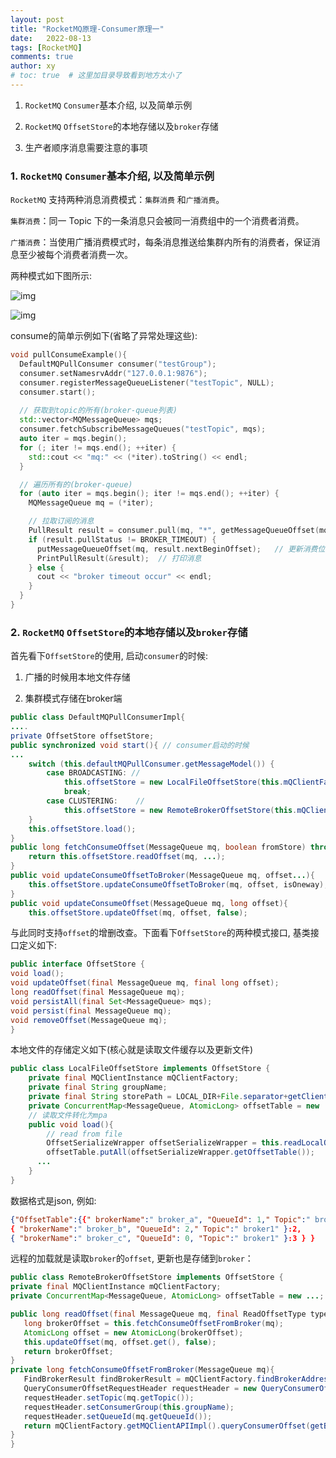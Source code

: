 ```yaml
---
layout: post
title: "RocketMQ原理-Consumer原理一"
date:   2022-08-13
tags: [RocketMQ]
comments: true
author: xy
# toc: true  # 这里加目录导致看到地方太小了
---
```


1. `RocketMQ` `Consumer`基本介绍, 以及简单示例

2. `RocketMQ` `OffsetStore`的本地存储以及`broker`存储

3. 生产者顺序消息需要注意的事项

### 1. `RocketMQ` `Consumer`基本介绍, 以及简单示例

`RocketMQ` 支持两种消息消费模式：`集群消费` 和`广播消费`。

`集群消费`：同一 Topic 下的一条消息只会被同一消费组中的一个消费者消费。

`广播消费`：当使用广播消费模式时，每条消息推送给集群内所有的消费者，保证消息至少被每个消费者消费一次。

两种模式如下图所示:

![img](../images/rocketmq.assests/consumer_1.png)

![img](../images/rocketmq.assests/consumer_2.png)


consume的简单示例如下(省略了异常处理这些):

```c++
void pullConsumeExample(){
  DefaultMQPullConsumer consumer("testGroup");
  consumer.setNamesrvAddr("127.0.0.1:9876");
  consumer.registerMessageQueueListener("testTopic", NULL);
  consumer.start();
  
  // 获取到topic的所有(broker-queue列表)
  std::vector<MQMessageQueue> mqs;
  consumer.fetchSubscribeMessageQueues("testTopic", mqs);
  auto iter = mqs.begin();
  for (; iter != mqs.end(); ++iter) {
    std::cout << "mq:" << (*iter).toString() << endl;
  }

  // 遍历所有的(broker-queue)
  for (auto iter = mqs.begin(); iter != mqs.end(); ++iter) {
    MQMessageQueue mq = (*iter);

    // 拉取订阅的消息
    PullResult result = consumer.pull(mq, "*", getMessageQueueOffset(mq), 32);
    if (result.pullStatus != BROKER_TIMEOUT) {
      putMessageQueueOffset(mq, result.nextBeginOffset);   // 更新消费位点
      PrintPullResult(&result);  // 打印消息
    } else {
      cout << "broker timeout occur" << endl;
    }
  }
}
```


### 2. `RocketMQ` `OffsetStore`的本地存储以及`broker`存储

首先看下`OffsetStore`的使用, 启动`consumer`的时候:

1. 广播的时候用本地文件存储

2. 集群模式存储在broker端

```java
public class DefaultMQPullConsumerImpl{
....
private OffsetStore offsetStore;
public synchronized void start(){ // consumer启动的时候
...
    switch (this.defaultMQPullConsumer.getMessageModel()) {
        case BROADCASTING: //
            this.offsetStore = new LocalFileOffsetStore(this.mQClientFactory...);
            break;
        case CLUSTERING:    // 
            this.offsetStore = new RemoteBrokerOffsetStore(this.mQClientFactory....);
    }
    this.offsetStore.load();
}
public long fetchConsumeOffset(MessageQueue mq, boolean fromStore) throws MQClientException {
    return this.offsetStore.readOffset(mq, ...);
}
public void updateConsumeOffsetToBroker(MessageQueue mq, offset...){
    this.offsetStore.updateConsumeOffsetToBroker(mq, offset, isOneway);
}
public void updateConsumeOffset(MessageQueue mq, long offset){
    this.offsetStore.updateOffset(mq, offset, false);
```

与此同时支持`offset`的增删改查。下面看下`OffsetStore`的两种模式接口, 基类接口定义如下:

```java
public interface OffsetStore {
void load();
void updateOffset(final MessageQueue mq, final long offset);
long readOffset(final MessageQueue mq);
void persistAll(final Set<MessageQueue> mqs);
void persist(final MessageQueue mq);
void removeOffset(MessageQueue mq);
}
```

本地文件的存储定义如下(核心就是读取文件缓存以及更新文件)

```java
public class LocalFileOffsetStore implements OffsetStore {
    private final MQClientInstance mQClientFactory;
    private final String groupName;
    private final String storePath = LOCAL_DIR+File.separator+getClientId()+.."offsets.json";
    private ConcurrentMap<MessageQueue, AtomicLong> offsetTable = new ..; 缓存
    // 读取文件转化为mpa
    public void load(){
        // read from file 
        OffsetSerializeWrapper offsetSerializeWrapper = this.readLocalOffset();
        offsetTable.putAll(offsetSerializeWrapper.getOffsetTable());
      ...
    }
}
```

数据格式是json, 例如:

```json
{"OffsetTable":{{" brokerName":" broker_a", "QueueId": 1," Topic":" broker1" }: 1,
{ "brokerName":" broker_b", "QueueId": 2," Topic":" broker1" }:2, 
{ "brokerName":" broker_c", "QueueId": 0, "Topic":" broker1" }:3 } }
```

远程的加载就是读取`broker`的`offset`, 更新也是存储到`broker`：

```java
public class RemoteBrokerOffsetStore implements OffsetStore {
private final MQClientInstance mQClientFactory;
private ConcurrentMap<MessageQueue, AtomicLong> offsetTable = new ...;

public long readOffset(final MessageQueue mq, final ReadOffsetType type){
   long brokerOffset = this.fetchConsumeOffsetFromBroker(mq);
   AtomicLong offset = new AtomicLong(brokerOffset);
   this.updateOffset(mq, offset.get(), false);
   return brokerOffset;   
}
private long fetchConsumeOffsetFromBroker(MessageQueue mq){
   FindBrokerResult findBrokerResult = mQClientFactory.findBrokerAddressInAdmin(getBrokerName());     
   QueryConsumerOffsetRequestHeader requestHeader = new QueryConsumerOffsetRequestHeader();
   requestHeader.setTopic(mq.getTopic());
   requestHeader.setConsumerGroup(this.groupName);
   requestHeader.setQueueId(mq.getQueueId());
   return mQClientFactory.getMQClientAPIImpl().queryConsumerOffset(getBrokerAddr(), requestHeader...);          
}
}
```

